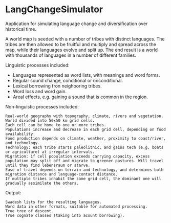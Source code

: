 # LangChangeSimulator
Application for simulating language change and diversification over historical time.

A world map is seeded with a number of tribes with distinct languages. The tribes are then allowed to be fruitful and multiply and spread across the map, while their languages evolve and split up. The end result is a world with thousands of languages in a number of different families.

Linguistic processes included:

*    Languages represented as word lists, with meanings and word forms.
*    Regular sound change, conditional or unconditional.
*    Lexical borrowing fron neighboring tribes.
*    Word loss and word gain.
*    Areal effects, e.g. gaining a sound that is common in the region.

Non-linguistic processes included:

    Real-world geography with topography, climate, rivers and vegetation.
    World divided into 50x50 km grid cells.
    Each cell can be home to one or more tribes.
    Populations increase and decrease in each grid cell, depending on food availability.
    Food production depends on climate, weather, proximity to coast/river, and technology.
    Technology: each tribe starts paleolithic, and gains tech (e.g. boats or agriculture) at irregular intervals.
    Migration: if cell population exceeds carrying capacity, excess population may split off and migrate to greener pastures. Will travel until they find lebensraum or starve.
    Ease of travel depends on terrain and technology, and determines both migration distance and language-contact distance.
    If multiple tribes inhabit the same grid cell, the dominant one will gradually assimilate the others.

Output:

    Swadesh lists for the resulting languages.
    Word data in other formats, suitable for automated processing.
    True tree of descent.
    True cognate classes (taking into acount borrowing).
